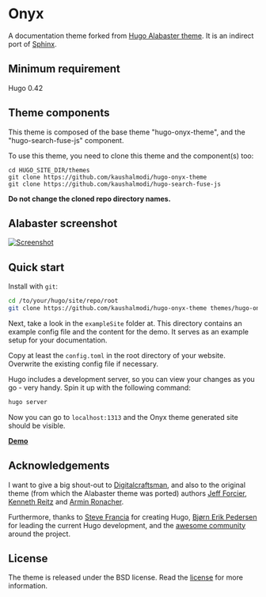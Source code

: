 # Onyx

A documentation theme forked from [Hugo Alabaster
theme](https://github.com/digitalcraftsman/hugo-alabaster-theme). It is an
indirect port of [Sphinx](http://www.sphinx-doc.org/en/stable/).

## Minimum requirement

Hugo 0.42

## Theme components
This theme is composed of the base theme "hugo-onyx-theme", and
the "hugo-search-fuse-js" component.

To use this theme, you need to clone this theme and the component(s) too:
```shell
cd HUGO_SITE_DIR/themes
git clone https://github.com/kaushalmodi/hugo-onyx-theme
git clone https://github.com/kaushalmodi/hugo-search-fuse-js
```

**Do not change the cloned repo directory names.**

## Alabaster screenshot

[![Screenshot](https://raw.githubusercontent.com/digitalcraftsman/hugo-alabaster-theme/dev/images/screenshot.png)](https://digitalcraftsman.github.io/hugo-alabaster-theme/)

## Quick start

Install with `git`:

```sh
cd /to/your/hugo/site/repo/root
git clone https://github.com/kaushalmodi/hugo-onyx-theme themes/hugo-onyx-theme
```

Next, take a look in the `exampleSite` folder at. This directory contains an
example config file and the content for the demo. It serves as an example setup
for your documentation.

Copy at least the `config.toml` in the root directory of your website. Overwrite
the existing config file if necessary.

Hugo includes a development server, so you can view your changes as you go -
very handy. Spin it up with the following command:

``` sh
hugo server
```

Now you can go to `localhost:1313` and the Onyx theme generated site should be
visible.

[**Demo**][demo]

## Acknowledgements

I want to give a big shout-out to
[Digitalcraftsman](https://github.com/digitalcraftsman), and also to the
original theme (from which the Alabaster theme was ported) authors [Jeff
Forcier](https://github.com/bitprophet), [Kenneth
Reitz](https://github.com/kennethreitz) and [Armin
Ronacher](https://github.com/mitsuhiko).

Furthermore, thanks to [Steve Francia](https://github.com/spf13) for creating
Hugo, [Bjørn Erik Pedersen](https://github.com/bep) for leading the current Hugo
development, and the [awesome
community](https://github.com/spf13/hugo/graphs/contributors) around the
project.


## License

The theme is released under the BSD license. Read the
[license](https://github.com/kaushalmodi/hugo-onyx-theme/blob/master/LICENSE.md)
for more information.

[demo]: https://hugo-onyx.netlify.com/
